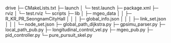 drive
├─ CMakeLists.txt
├─ launch
│  └─ test.launch
├─ package.xml
├─ rviz
│  └─ test.rviz
└─ scripts
   ├─ lib
   │  ├─ mgeo_data
   │  │  ├─ R_KR_PR_SeongnamCityHall
   │  │  │  ├─ global_info.json
   │  │  │  ├─ link_set.json
   │  │  │  └─ node_set.json
   ├─ global_path_dijkstra.py
   ├─ gpsimu_parser.py
   ├─ local_path_pub.py
   ├─ longitudinal_control_vel.py
   ├─ mgeo_pub.py
   ├─ pid_controller.py
   └─ pure_pursuit_skel.py

